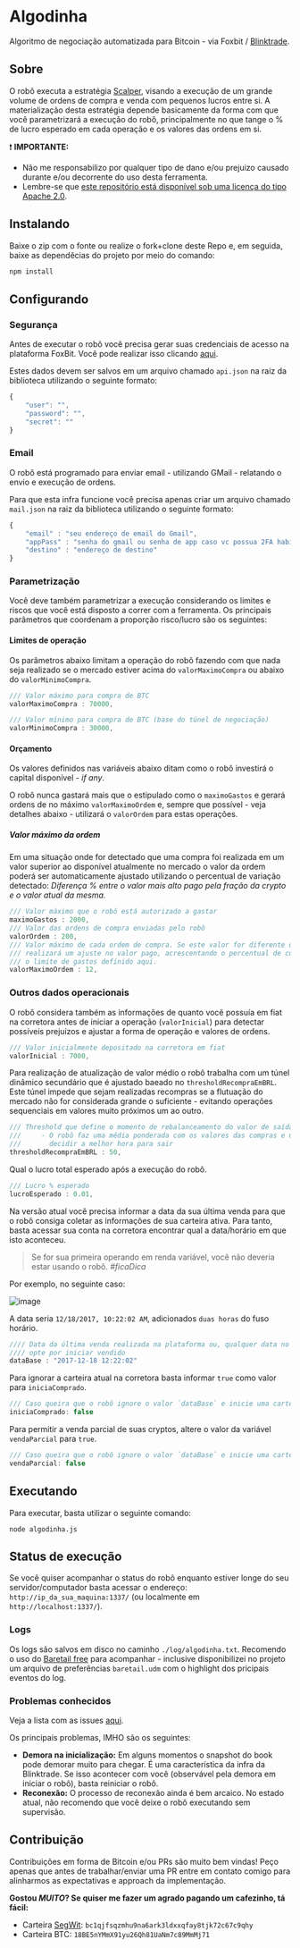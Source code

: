 # Algodinha

Algoritmo de negociação automatizada para Bitcoin - via Foxbit / [Blinktrade](https://github.com/blinktrade/BlinkTradeJS).

## Sobre

O robô executa a estratégia [Scalper](https://www.daytraderpro.com.br/blog/o-que-e-scalping/), visando a execução de um grande volume de ordens de compra e venda com pequenos lucros entre si. A materialização desta estratégia depende basicamente da forma com que você parametrizará a execução do robô, principalmente no que tange o % de lucro esperado em cada operação e os valores das ordens em si. 

:exclamation: **IMPORTANTE:**

 - Não me responsabilizo por qualquer tipo de dano e/ou prejuizo causado durante e/ou decorrente do uso desta ferramenta. 
 - Lembre-se que [este repositório está disponível sob uma licença do tipo Apache 2.0](https://github.com/felipegtx/algodinha/blob/master/LICENSE).

## Instalando

Baixe o zip com o fonte ou realize o fork+clone deste Repo e, em seguida, baixe as dependêcias do projeto por meio do comando:

```javascript
npm install
```

## Configurando

### Segurança
Antes de executar o robô você precisa gerar suas credenciais de acesso na plataforma FoxBit. Você pode realizar isso clicando [aqui](https://foxbit.exchange/#api). 

Estes dados devem ser salvos em um arquivo chamado `api.json` na raiz da biblioteca utilizando o seguinte formato:

```javascript
{ 
    "user": "",
    "password": "",
    "secret": ""
}
```

### Email
O robô está programado para enviar email - utilizando GMail - relatando o envio e execução de ordens. 

Para que esta infra funcione você precisa apenas criar um arquivo chamado `mail.json` na raiz da biblioteca utilizando o seguinte formato:

```javascript
{
    "email" : "seu endereço de email do Gmail",
    "appPass" : "senha do gmail ou senha de app caso vc possua 2FA habilitado",
    "destino" : "endereço de destino"
}
```

### Parametrização
Você deve também parametrizar a execução considerando os limites e riscos que você está disposto a correr com a ferramenta. Os principais parâmetros que coordenam a proporção risco/lucro são os seguintes:

#### Limites de operação
Os parâmetros abaixo limitam a operação do robô fazendo com que nada seja realizado se o mercado estiver acima do `valorMaximoCompra` ou abaixo do `valorMinimoCompra`.
```javascript
/// Valor máximo para compra de BTC
valorMaximoCompra : 70000,

/// Valor mínimo para compra de BTC (base do túnel de negociação)
valorMinimoCompra : 30000,
```

#### Orçamento
Os valores definidos nas variáveis abaixo ditam como o robô investirá o capital disponível - *if any*. 

O robô nunca gastará mais que o estipulado como o `maximoGastos` e gerará ordens de no máximo `valorMaximoOrdem` e, sempre que possível - veja detalhes abaixo - utilizará o `valorOrdem` para estas operações.

##### Valor máximo da ordem
Em uma situação onde for detectado que uma compra foi realizada em um valor superior ao disponível atualmente no mercado o valor da ordem poderá ser automaticamente ajustado utilizando o percentual de variação detectado: *Diferença % entre o valor mais alto pago pela fração da crypto e o valor atual da mesma.*

```javascript
/// Valor máximo que o robô está autorizado a gastar
maximoGastos : 2000,
/// Valor das ordens de compra enviadas pelo robô
valorOrdem : 200,
/// Valor máximo de cada ordem de compra. Se este valor for diferente do valor informado para "valorORdem", o rob^
/// realizará um ajuste no valor pago, acrescentando o percentual de custo atual frente ao custo inicial por BTC até
/// o limite de gastos definido aqui.
valorMaximoOrdem : 12,
```

### Outros dados operacionais
O robô considera também as informações de quanto você possuía em fiat na corretora antes de iniciar a operação (`valorInicial`) para detectar possíveis prejuízos e ajustar a forma de operação e valores de ordens. 
```javascript
/// Valor inicialmente depositado na corretora em fiat
valorInicial : 7000,
```

Para realização de atualização de valor médio o robô trabalha com um túnel dinâmico secundário que é ajustado baeado no `thresholdRecompraEmBRL`. Este túnel impede que sejam realizadas recompras se a flutuação do mercado não for considerada grande o suficiente - evitando operações sequenciais em valores muito próximos um ao outro. 
```javascript
/// Threshold que define o momento de rebalanceamento do valor de saída
///     - O robô faz uma média ponderada com os valores das compras e utiliza esta informação para 
///       decidir a melhor hora para sair
thresholdRecompraEmBRL : 50,
```

Qual o lucro total esperado após a execução do robô.
```javascript
/// Lucro % esperado
lucroEsperado : 0.01,
```

Na versão atual você precisa informar a data da sua última venda para que o robô consiga coletar as informações de sua carteira ativa. Para tanto, basta acessar sua conta na corretora encontrar qual a data/horário em que isto aconteceu. 

> Se for sua primeira operando em renda variável, você não deveria estar usando o robô. *#ficaDica*

Por exemplo, no seguinte caso:

![image](https://user-images.githubusercontent.com/1022404/34125435-5e516aa0-e41d-11e7-8ffc-3e4fc8e0a797.png)

A data seria `12/18/2017, 10:22:02 AM`, adicionados `duas horas` do fuso horário.

```javascript
//// Data da última venda realizada na plataforma ou, qualquer data no futuro caso vc
//// opte por iniciar vendido
dataBase : "2017-12-18 12:22:02"
```

Para ignorar a carteira atual na corretora basta informar `true` como valor para `iniciaComprado`. 

```javascript
/// Caso queira que o robô ignore o valor `dataBase` e inicie uma carteira nova, altere este valor para `true`
iniciaComprado: false
```

Para permitir a venda parcial de suas cryptos, altere o valor da variável `vendaParcial` para `true`.

```javascript
/// Caso queira que o robô ignore o valor `dataBase` e inicie uma carteira nova, altere este valor para `true`
vendaParcial: false
```

## Executando

Para executar, basta utilizar o seguinte comando:

```
node algodinha.js
```

## Status de execução

Se você quiser acompanhar o status do robô enquanto estiver longe do seu servidor/computador basta acessar o endereço: `http://ip_da_sua_maquina:1337/` (ou localmente em `http://localhost:1337/`).

### Logs
Os logs são salvos em disco no caminho `./log/algodinha.txt`. Recomendo o uso do [Baretail free](https://www.baremetalsoft.com/baretail/) para acompanhar - inclusive disponibilizei no projeto um arquivo de preferências `baretail.udm` com o highlight dos pricipais eventos do log.

### Problemas conhecidos
Veja a lista com as issues [aqui](https://github.com/felipegtx/algodinha/issues).

Os principais problemas, IMHO são os seguintes: 
  - **Demora na inicialização:** Em alguns momentos o snapshot do book pode demorar muito para chegar. É uma característica da infra da Blinktrade. Se isso acontecer com você (observável pela demora em iniciar o robô), basta reiniciar o robô.
  - **Reconexão:** O processo de reconexão ainda é bem arcaico. No estado atual, não recomendo que você deixe o robô executando sem supervisão.
  
## Contribuição

Contribuições em forma de Bitcoin e/ou PRs são muito bem vindas! Peço apenas que antes de trabalhar/enviar uma PR entre em contato comigo para alinharmos as expectativas e approach da implementação.

**Gostou _MUITO_? Se quiser me fazer um agrado pagando um cafezinho, tá fácil:** 
 - Carteira [SegWit](https://en.wikipedia.org/wiki/SegWit): `bc1qjfsqzmhu9na6ark3ldxxqfay8tjk72c67c9qhy`
 - Carteira BTC: `18BE5nYMmX91yu26Qh81UaNm7c89MmMj71`

